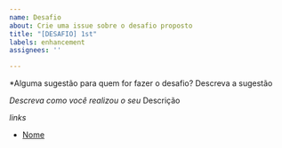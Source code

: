 ```yaml
---
name: Desafio
about: Crie uma issue sobre o desafio proposto
title: "[DESAFIO] 1st"
labels: enhancement
assignees: ''

---
```


*Alguma sugestão para quem for fazer o desafio?
Descreva a sugestão

*Descreva como você realizou o seu*
Descrição

*links*
- [Nome](URL)

